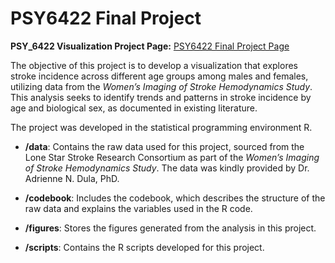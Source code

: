 # PSY6422 Final Project

**PSY_6422 Visualization Project Page:** [PSY6422 Final Project Page](https://rylie-mcqueen.github.io/McQueen_Final_Project/)

The objective of this project is to develop a visualization that explores stroke incidence across different age groups among males and females, utilizing data from the *Women’s Imaging of Stroke Hemodynamics Study*. This analysis seeks to identify trends and patterns in stroke incidence by age and biological sex, as documented in existing literature.

The project was developed in the statistical programming environment R.

-   **/data**: Contains the raw data used for this project, sourced from the Lone Star Stroke Research Consortium as part of the *Women’s Imaging of Stroke Hemodynamics Study*. The data was kindly provided by Dr. Adrienne N. Dula, PhD.

-   **/codebook**: Includes the codebook, which describes the structure of the raw data and explains the variables used in the R code.

-   **/figures**: Stores the figures generated from the analysis in this project.

-   **/scripts**: Contains the R scripts developed for this project.
